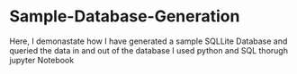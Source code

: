 # Sample-Database-Generation

Here, I demonastate how I have generated a sample SQLLite Database and queried the data in and out of the database
I used python and SQL thorugh jupyter Notebook

